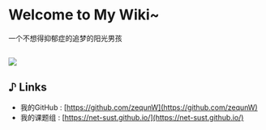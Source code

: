 # Welcome to My Wiki~

一个不想得抑郁症的追梦的阳光男孩

![](https://pic.imgdb.cn/item/622d7b975baa1a80ab23d9c9.jpg)
---
## ♪ Links

- 我的GitHub : [https://github.com/zequnW](https://github.com/zequnW)
- 我的课题组 : [https://net-sust.github.io/](https://net-sust.github.io/)